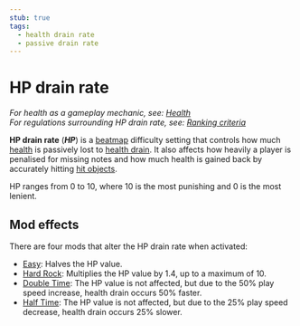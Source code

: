 ```yaml
---
stub: true
tags:
  - health drain rate
  - passive drain rate
---
```


# HP drain rate

<!-- -->

*For health as a gameplay mechanic, see: [Health](/wiki/Gameplay/Health)*\
*For regulations surrounding HP drain rate, see: [Ranking criteria](/wiki/Ranking_criteria)*

**HP drain rate** (***HP***) is a [beatmap](/wiki/Beatmap) difficulty setting that controls how much [health](/wiki/Gameplay/Health) is passively lost to [health drain](/wiki/Gameplay/Health). It also affects how heavily a player is penalised for missing notes and how much health is gained back by accurately hitting [hit objects](/wiki/Gameplay/Hit_object).

HP ranges from 0 to 10, where 10 is the most punishing and 0 is the most lenient.<!-- TODO: quantify what the value actually means -->

## Mod effects

There are four mods that alter the HP drain rate when activated:

- [Easy](/wiki/Gameplay/Game_modifier/Easy): Halves the HP value.
- [Hard Rock](/wiki/Gameplay/Game_modifier/Hard_Rock): Multiplies the HP value by 1.4, up to a maximum of 10.
- [Double Time](/wiki/Gameplay/Game_modifier/Double_Time): The HP value is not affected, but due to the 50% play speed increase, health drain occurs 50% faster.
- [Half Time](/wiki/Gameplay/Game_modifier/Half_Time): The HP value is not affected, but due to the 25% play speed decrease, health drain occurs 25% slower.
